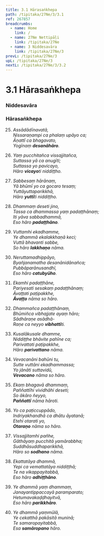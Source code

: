 ```yaml
---
title: 3.1 Hārasaṅkhepa
path: /tipitaka/27Ne/3/3.1
ref: 267857
breadcrumbs:
  - name: Home
    link: /
  - name: 27Ne Nettipāḷi
    link: /tipitaka/27Ne
  - name: 3 Niddesavāra
    link: /tipitaka/27Ne/3
prevL: /tipitaka/27Ne/3
upL: /tipitaka/27Ne/3
nextL: /tipitaka/27Ne/3/3.2
---
```


# 3.1 Hārasaṅkhepa

### Niddesavāra

### Hārasaṅkhepa

25. _Assādādīnavatā,_  
_Nissaraṇampi ca phalaṃ upāyo ca;_  
_Āṇattī ca bhagavato,_  
_Yogīnaṃ **desanāhāro**._  


26. _Yaṃ pucchitañca vissajjitañca,_  
_Suttassa yā ca anugīti;_  
_Suttassa yo pavicayo,_  
_Hāro **vicayo**ti niddiṭṭho._  


27. _Sabbesaṃ hārānaṃ,_  
_Yā bhūmī yo ca gocaro tesaṃ;_  
_Yuttāyuttaparikkhā,_  
_Hāro **yuttī**ti niddiṭṭho._  


28. _Dhammaṃ deseti jino,_  
_Tassa ca dhammassa yaṃ padaṭṭhānaṃ;_  
_Iti yāva sabbadhammā,_  
_Eso hāro **padaṭṭhāno**._  


29. _Vuttamhi ekadhamme,_  
_Ye dhammā ekalakkhaṇā keci;_  
_Vuttā bhavanti sabbe,_  
_So hāro **lakkhaṇo** nāma._  


30. _Neruttamadhippāyo,_  
_Byañjanamatha desanānidānañca;_  
_Pubbāparānusandhī,_  
_Eso hāro **catubyūho**._  


31. _Ekamhi padaṭṭhāne,_  
_Pariyesati sesakaṃ padaṭṭhānaṃ;_  
_Āvaṭṭati paṭipakkhe,_  
_**Āvaṭṭo** nāma so hāro._  


32. _Dhammañca padaṭṭhānaṃ,_  
_Bhūmiñca vibhajjate ayaṃ hāro;_  
_Sādhāraṇe asādhā-_  
_Raṇe ca neyyo **vibhattī**ti._  


33. _Kusalākusale dhamme,_  
_Niddiṭṭhe bhāvite pahīne ca;_  
_Parivattati paṭipakkhe,_  
_Hāro **parivattano** nāma._  


34. _Vevacanāni bahūni tu,_  
_Sutte vuttāni ekadhammassa;_  
_Yo jānāti suttavidū,_  
_**Vevacano** nāma so hāro._  


35. _Ekaṃ bhagavā dhammaṃ,_  
_Paññattīhi vividhāhi deseti;_  
_So ākāro ñeyyo,_  
_**Paññattī** nāma hāroti._  


36. _Yo ca paṭiccuppādo,_  
_Indriyakhandhā ca dhātu āyatanā;_  
_Etehi otarati yo,_  
_**Otaraṇo** nāma so hāro._  


37. _Vissajjitamhi pañhe,_  
_Gāthāyaṃ pucchitā yamārabbha;_  
_Suddhāsuddhaparikkhā,_  
_Hāro so **sodhano** nāma._  


38. _Ekattatāya dhammā,_  
_Yepi ca vemattatāya niddiṭṭhā;_  
_Te na vikappayitabbā,_  
_Eso hāro **adhiṭṭhāno**._  


39. _Ye dhammā yaṃ dhammaṃ,_  
_Janayantippaccayā paramparato;_  
_Hetumavakaḍḍhayitvā,_  
_Eso hāro **parikkhāro**._  


40. _Ye dhammā yaṃmūlā,_  
_Ye cekatthā pakāsitā muninā;_  
_Te samaropayitabbā,_  
_Esa **samāropano** hāro._  



